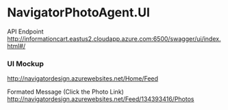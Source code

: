 # NavigatorPhotoAgent.UI


API Endpoint      
http://informationcart.eastus2.cloudapp.azure.com:6500/swagger/ui/index.html#/



### UI Mockup
http://navigatordesign.azurewebsites.net/Home/Feed

Formated Message (Click the Photo Link)     
http://navigatordesign.azurewebsites.net/Feed/134393416/Photos


